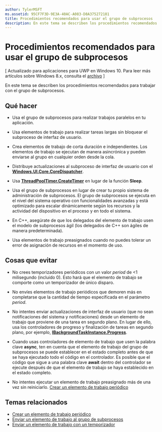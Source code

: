 ```yaml
---
author: TylerMSFT
ms.assetid: 95CF7F3D-9E3A-40AC-A083-D8A375272181
title: Procedimientos recomendados para usar el grupo de subprocesos
description: En este tema se describen los procedimientos recomendados para trabajar con el grupo de subprocesos.
---
```

# Procedimientos recomendados para usar el grupo de subprocesos

\[ Actualizado para aplicaciones para UWP en Windows 10. Para leer más artículos sobre Windows 8.x, consulta el [archivo](http://go.microsoft.com/fwlink/p/?linkid=619132) \]


En este tema se describen los procedimientos recomendados para trabajar con el grupo de subprocesos.

## Qué hacer


-   Usa el grupo de subprocesos para realizar trabajos paralelos en tu aplicación.

-   Usa elementos de trabajo para realizar tareas largas sin bloquear el subproceso de interfaz de usuario.

-   Crea elementos de trabajo de corta duración e independientes. Los elementos de trabajo se ejecutan de manera asincrónica y pueden enviarse al grupo en cualquier orden desde la cola.

-   Distribuye actualizaciones al subproceso de interfaz de usuario con el [**Windows.UI.Core.CoreDispatcher**](https://msdn.microsoft.com/library/windows/apps/BR208211).

-   Usa [**ThreadPoolTimer.CreateTimer**](https://msdn.microsoft.com/library/windows/apps/Hh967921) en lugar de la función **Sleep**.

-   Usa el grupo de subprocesos en lugar de crear tu propio sistema de administración de subprocesos. El grupo de subprocesos se ejecuta en el nivel del sistema operativo con funcionalidades avanzadas y está optimizado para escalar dinámicamente según los recursos y la actividad del dispositivo en el proceso y en todo el sistema.

-   En C++, asegúrate de que los delegados del elemento de trabajo usen el modelo de subprocesos ágil (los delegados de C++ son ágiles de manera predeterminada).

-   Usa elementos de trabajo preasignados cuando no puedes tolerar un error de asignación de recursos en el momento de uso.

## Cosas que evitar


-   No crees temporizadores periódicos con un valor *period* de &lt;1 milisegundo (incluido 0). Esto hará que el elemento de trabajo se comporte como un temporizador de único disparo.

-   No envíes elementos de trabajo periódicos que demoren más en completarse que la cantidad de tiempo especificada en el parámetro *period*.

-   No intentes enviar actualizaciones de interfaz de usuario (que no sean notificaciones del sistema y notificaciones) desde un elemento de trabajo que proviene de una tarea en segundo plano. En lugar de ello, usa los controladores de progreso y finalización de tareas en segundo plano, por ejemplo, [**IBackgroundTaskInstance.Progress**](https://msdn.microsoft.com/library/windows/apps/BR224800).

-   Cuando usas controladores de elemento de trabajo que usen la palabra clave **async**, ten en cuenta que el elemento de trabajo del grupo de subprocesos se puede establecer en el estado completo antes de que se haya ejecutado todo el código en el controlador. Es posible que el código que sigue a una palabra clave **await** dentro del controlador se ejecute después de que el elemento de trabajo se haya establecido en el estado completo.

-   No intentes ejecutar un elemento de trabajo preasignado más de una vez sin reiniciarlo. [Crear un elemento de trabajo periódico](create-a-periodic-work-item.md)

## Temas relacionados


* [Crear un elemento de trabajo periódico](create-a-periodic-work-item.md)
* [Enviar un elemento de trabajo al grupo de subprocesos](submit-a-work-item-to-the-thread-pool.md)
* [Enviar un elemento de trabajo con un temporizador](use-a-timer-to-submit-a-work-item.md)



<!--HONumber=May16_HO2-->


